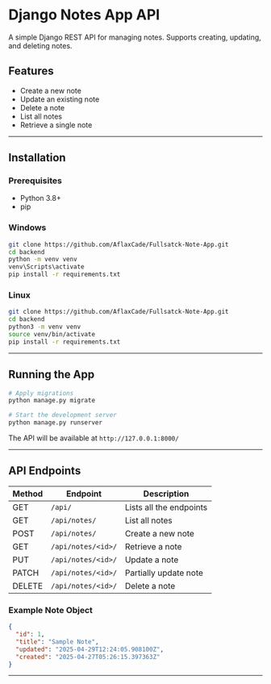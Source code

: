 # Django Notes App API

A simple Django REST API for managing notes. Supports creating, updating, and deleting notes.

## Features

- Create a new note
- Update an existing note
- Delete a note
- List all notes
- Retrieve a single note

---

## Installation

### Prerequisites

- Python 3.8+
- pip

### Windows

```sh
git clone https://github.com/AflaxCade/Fullsatck-Note-App.git
cd backend
python -m venv venv
venv\Scripts\activate
pip install -r requirements.txt
```

### Linux

```sh
git clone https://github.com/AflaxCade/Fullsatck-Note-App.git
cd backend
python3 -m venv venv
source venv/bin/activate
pip install -r requirements.txt
```

---

## Running the App

```sh
# Apply migrations
python manage.py migrate

# Start the development server
python manage.py runserver
```

The API will be available at `http://127.0.0.1:8000/`

---

## API Endpoints


| Method | Endpoint                | Description             |
|--------|-------------------------|-------------------------|
| GET    | `/api/`                 | Lists all the endpoints |
| GET    | `/api/notes/`           | List all notes          |
| POST   | `/api/notes/`           | Create a new note       |
| GET    | `/api/notes/<id>/`      | Retrieve a note         |
| PUT    | `/api/notes/<id>/`      | Update a note           |
| PATCH  | `/api/notes/<id>/`      | Partially update note   |
| DELETE | `/api/notes/<id>/`      | Delete a note           |

### Example Note Object

```json
{
  "id": 1,
  "title": "Sample Note",
  "updated": "2025-04-29T12:24:05.908100Z",
  "created": "2025-04-27T05:26:15.397363Z"
}
```

---
